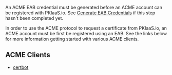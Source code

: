 An ACME EAB credential must be generated before an ACME account can be registered with PKIaaS.io. See [Generate EAB Credentials](generate-eab-credentials.md) if this step hasn't been completed yet.

In order to use the ACME protocol to request a certificate from PKIaaS.io, an ACME account must be first be registered using an EAB. See the links below for more information getting started with various ACME clients.

## ACME Clients
* [certbot](acme-clients/certbot.md)